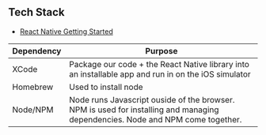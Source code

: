 # 

## Tech Stack
* [React Native Getting Started](http://facebook.github.io/react-native/docs/getting-started.html)

<b>Dependency</b> | Purpose
------------ | -------------
XCode | Package our code + the React Native library into an installable app and run in on the iOS simulator
Homebrew | Used to install node
Node/NPM | Node runs Javascript ouside of the browser.  NPM is used for installing and managing dependencies.  Node and NPM come together.
